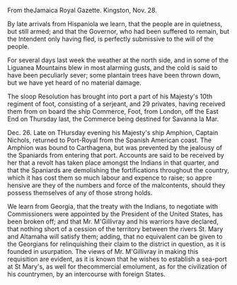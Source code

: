   From theJamaica Royal Gazette. Kingston, Nov. 28.  By late arrivals from Hispaniola we learn, that the people are in quietness, but still armed; and that the Governor, who had been suffered to remain, but the Intendent only having fled, is perfectly submissive to the will of the people.  For several days last week the weather at the north side, and in some of the Liguanea Mountains blew in most alarming gusts, and the cold is said to have been peculiarly sever; some plantain trees have been thrown down, but we have yet heard of no material damage.  The sloop Resolution has brought into port a part of his Majesty's 10th regiment of foot, consisting of a serjeant, and 29 privates, having received them from on board the ship Commerce, Foot, from London, off the East End on Thursday last, the Commerce being destined for Savanna la Mar.  Dec. 26. Late on THursday evening his Majesty's ship Amphion, Captain Nichols, returned to Port-Royal from the Spanish American coast. The Amphion was bound to Carthagena, but was prevented by the jealousy of the Spaniards from entering that port. Accounts are said to be received by her that a revolt has taken place amongst the Indians in that quarter, and that the Spaniards are demolishing the fortifications throughout the country, which it has cost them so much labour and expence to raise; so appre hensive are they of the numbers and force of the malcontents, should they possess themselves of any of those strong holds.  We learn from Georgia, that the treaty with the Indians, to negotiate with Commissioners were appointed by the President of the United States, has been broken off; and that Mr. M'Gillivray and his warriors have declared, that nothing short of a cession of the territory between the rivers St. Mary and Altamaha will satisfy them; adding, that no equivalent can be given to the Georgians for relinquishing their claim to the district in question, as it is founded in usurpation. The views of Mr. M'Gillivray in making this requisition are evident, as it is known that he wishes to establish a sea-port at St Mary's, as well for thecommercial emolument, as for the civilization of his countrymen, by an intercourse with foreign States.